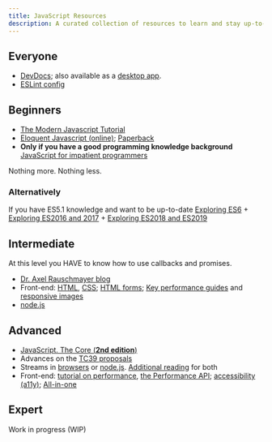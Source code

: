 ```yaml
---
title: JavaScript Resources
description: A curated collection of resources to learn and stay up-to-date with JavaScript
---
```


## Everyone

- [DevDocs](<https://devdocs.io/>); also available as a [desktop app](<https://github.com/egoist/devdocs-desktop/releases>).
- [ESLint config](<https://github.com/Phoenix35/eslint-config>)

## Beginners

- [The Modern Javascript Tutorial](<https://javascript.info/>)
- [Eloquent Javascript (online)](<https://eloquentjavascript.net/>); [Paperback](<https://www.amazon.com/Eloquent-JavaScript-3rd-Introduction-Programming/dp/1593279507>)
- **Only if you have a good programming knowledge background** [JavaScript for impatient programmers](<http://exploringjs.com/impatient-js/index.html>)

Nothing more. Nothing less.

### Alternatively

If you have ES5.1 knowledge and want to be up-to-date [Exploring ES6](<http://exploringjs.com/es6.html>) + [Exploring ES2016 and 2017](<http://exploringjs.com/es2016-es2017.html>) + [Exploring ES2018 and ES2019](<http://exploringjs.com/es2018-es2019/index.html>)

## Intermediate

At this level you HAVE to know how to use callbacks and promises.

- [Dr. Axel Rauschmayer blog](<http://2ality.com/>)
- Front-end: [HTML](<https://developer.mozilla.org/en-US/docs/Learn/HTML/Introduction_to_HTML>), [CSS](<https://developer.mozilla.org/en-US/docs/Learn/CSS/First_steps>); [HTML forms](<https://developer.mozilla.org/en-US/docs/Learn/Forms>); [Key performance guides](<https://developer.mozilla.org/en-US/docs/Web/Performance#Key_performance_guides>) and [responsive images](<https://developer.mozilla.org/en-US/docs/Learn/HTML/Multimedia_and_embedding/Responsive_images>)
- [node.js](<https://nodejs.dev/>)

## Advanced

- [JavaScript. The Core (**2nd edition**)](<http://dmitrysoshnikov.com/ecmascript/javascript-the-core-2nd-edition/>)
- Advances on the [TC39 proposals](<https://github.com/tc39/proposals/>)
- Streams in [browsers](<https://developer.mozilla.org/en-US/docs/Web/API/Streams_API>) or [node.js](<https://www.freecodecamp.org/news/node-js-streams-everything-you-need-to-know-c9141306be93/>). [Additional reading](<https://nodejs.org/en/docs/guides/backpressuring-in-streams/>) for both
- Front-end: [tutorial on performance](<https://developer.mozilla.org/en-US/docs/Web/Performance#Beginners_tutorials>), [the Performance API](<https://developer.mozilla.org/en-US/docs/Web/Performance#Other_documentation>); [accessibility (a11y)](<https://developer.mozilla.org/en-US/docs/Learn/Accessibility>);  [All-in-one](<https://frontendmasters.com/books/front-end-handbook/2019/>)

## Expert

Work in progress (WIP)
